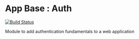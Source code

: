 # App Base : Auth
[![Build Status](https://travis-ci.org/JFL110/app-base-auth.svg?branch=master)](https://travis-ci.org/JFL110/app-base-auth)

Module to add authentication fundamentals to a web application 
